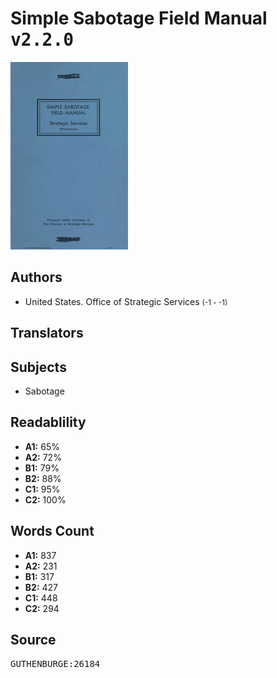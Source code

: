 # Simple Sabotage Field Manual <kbd>v2.2.0</kbd>

![](./cover.medium.jpg "")

## Authors


 - United States. Office of Strategic Services <small>(-1 - -1)</small>

## Translators



## Subjects


 - Sabotage

## Readablility


 - **A1:** 65%
 - **A2:** 72%
 - **B1:** 79%
 - **B2:** 88%
 - **C1:** 95%
 - **C2:** 100%

## Words Count


 - **A1:** 837
 - **A2:** 231
 - **B1:** 317
 - **B2:** 427
 - **C1:** 448
 - **C2:** 294

## Source


<kbd>GUTHENBURGE:26184</kbd>
